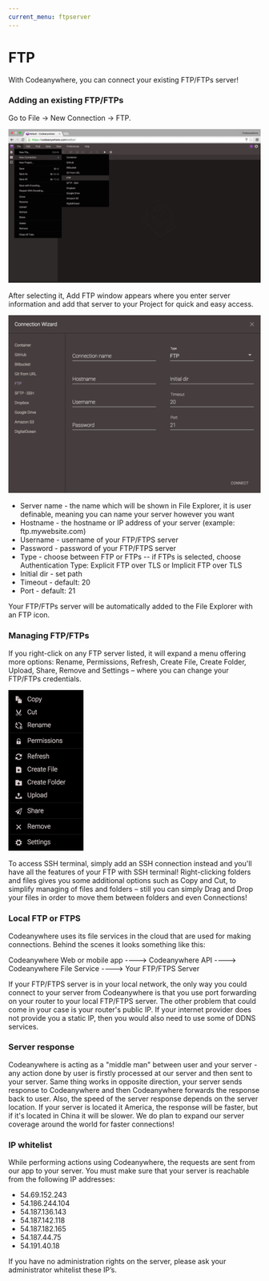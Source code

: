 ```yaml
---
current_menu: ftpserver
---
```


# FTP

With Codeanywhere, you can connect your existing FTP/FTPs server!

### Adding an existing FTP/FTPs

Go to File -> New Connection -> FTP. 

![ftpserver-open](images/ftpserver-open.png "ftpserver-open")

After selecting it, Add FTP window appears where you enter server information and add that server to your Project for quick and easy access.

![ftpserver-connect](images/ftpserver-connect.png "ftpserver-connect")

-	Server name - the name which will be shown in File Explorer, it is user definable, meaning you can name your server however you want
-	Hostname - the hostname or IP address of your server (example: ftp.mywebsite.com)
-	Username - username of your FTP/FTPS server
-	Password - password of your FTP/FTPS server
- Type - choose between FTP or FTPs
  -- if FTPs is selected, choose Authentication Type: Explicit FTP over TLS or Implicit FTP over TLS
- Initial dir - set path
- Timeout - default: 20
- Port - default: 21

Your FTP/FTPs server will be automatically added to the File Explorer with an FTP icon.

### Managing FTP/FTPs

If you right-click on any FTP server listed, it will expand a menu offering more options: Rename, Permissions, Refresh, Create File, Create Folder, Upload, Share, Remove and Settings – where you can change your FTP/FTPs credentials.

<img src="images/ftpserver-manage.png" width="150" height="auto">


To access SSH terminal, simply add an SSH connection instead and you'll have all the features of your FTP with SSH terminal! 
Right-clicking folders and files gives you some additional options such as Copy and Cut, to simplify managing of files and folders – still you can simply Drag and Drop your files in order to move them between folders and even Connections!


### Local FTP or FTPS

Codeanywhere uses its file services in the cloud that are used for making connections.
Behind the scenes it looks something like this:


  Codeanywhere Web or mobile app ----> Codeanywhere API ----> Codeanywhere File Service ----> Your FTP/FTPS Server


If your FTP/FTPS server is in your local network, the only way you could connect to your server from Codeanywhere is that you use port forwarding on your router to your local FTP/FTPS server. The other problem that could come in your case is your router's public IP. If your internet provider does not provide you a static IP, then you would also need to use some of DDNS services.

### Server response

Codeanywhere is acting as a "middle man" between user and your server - any action done by user is firstly processed at our server and then sent to your server. Same thing works in opposite direction, your server sends response to Codeanywhere and then Codeanywhere forwards the response back to user.
Also, the speed of the server response depends on the server location. If your server is located it America, the response will be faster, but if it's located in China it will be slower. 
We do plan to expand our server coverage around the world for faster connections!

### IP whitelist

While performing actions using Codeanywhere, the requests are sent from our app to your server. You must make sure that your server is reachable from the following IP addresses:

- 54.69.152.243
- 54.186.244.104
- 54.187.136.143
- 54.187.142.118
- 54.187.182.165
- 54.187.44.75
- 54.191.40.18

If you have no administration rights on the server, please ask your administrator whitelist these IP’s.